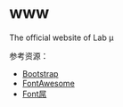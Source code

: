 www
===

The official website of Lab μ

参考资源：
+ [Bootstrap](http://getbootstrap.com/)
+ [FontAwesome](http://fortawesome.github.io/Font-Awesome/)
+ [Font屌](http://lextang.com/fontdiao/)
